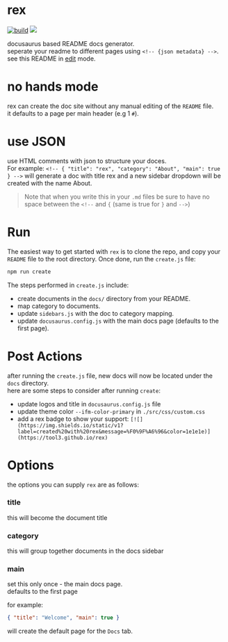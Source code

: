 <!--{"title": "Welcome", "main": true}-->

# rex

[![build](https://github.com/tool3/rex/workflows/build/badge.svg?branch=master)](https://github.com/tool3/rex/actions?query=workflow%3Abuild) [![](https://img.shields.io/static/v1?label=created%20with%20rex&message=%F0%9F%A6%96&color=1e1e1e)](https://tool3.github.io/rex)

docusaurus based README docs generator.  
seperate your readme to different pages using `<!-- {json metadata} -->`.  
see this README in [edit](https://github.com/tool3/rex/edit/master/README.md) mode.

# no hands mode

rex can create the doc site without any manual editing of the `README` file.  
it defaults to a page per main header (e.g 1 `#`).

# use JSON

use HTML comments with json to structure your doces.  
For example:
`<!-- { "title": "rex", "category": "About", "main": true } -->` will generate a doc with title rex and a new sidebar dropdown will be created with the name About.

> Note that when you write this in your `.md` files be sure to have no space between the `<!--` and `{` (same is true for `}` and `-->`)

<!--{"title": "Run", "category": "Getting Started"}-->

# Run

The easiest way to get started with `rex` is to clone the repo, and copy your `README` file to the root directory.
Once done, run the `create.js` file:

```bash
npm run create
```

The steps performed in `create.js` include:

- create documents in the `docs/` directory from your README.
- map category to documents.
- update `sidebars.js` with the doc to category mapping.
- update `docusaurus.config.js` with the main docs page (defaults to the first page).

<!--
:::danger
Running `create.js` will replace all of the content in the `docs/` directory,
as well as blindly override the `sidebars.js` file.
:::

-->

<!--{"title": "Post Actions", "category": "Getting Started"}-->

# Post Actions

after running the `create.js` file, new docs will now be located under the `docs` directory.  
here are some steps to consider after running `create`:

- update logos and title in `docusaurus.config.js` file
- update theme color `--ifm-color-primary` in `./src/css/custom.css`
- add a rex badge to show your support: `[![](https://img.shields.io/static/v1?label=created%20with%20rex&message=%F0%9F%A6%96&color=1e1e1e)](https://tool3.github.io/rex)`
<!--{"title": "Options", "category": "Getting Started"}-->

# Options

the options you can supply `rex` are as follows:

### title

this will become the document title

### category

this will group together documents in the docs sidebar

### main

set this only once - the main docs page.  
defaults to the first page

for example:

```json
{ "title": "Welcome", "main": true }
```

will create the default page for the `Docs` tab.
